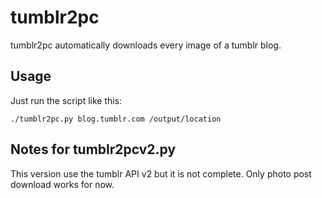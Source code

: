 # tumblr2pc

tumblr2pc automatically downloads every image of a tumblr blog.

## Usage

Just run the script like this:

```./tumblr2pc.py blog.tumblr.com /output/location```


## Notes for tumblr2pcv2.py

This version use the tumblr API v2 but it is not complete.
Only photo post download works for now.

